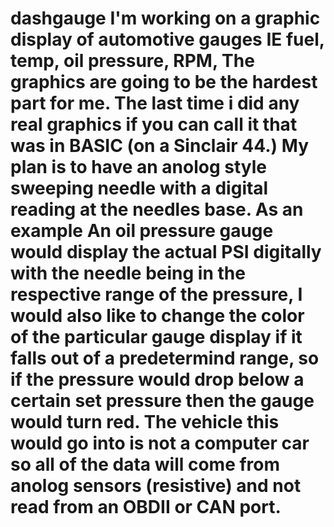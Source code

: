 # dashgauge I'm working on a graphic display of automotive gauges IE fuel, temp, oil pressure, RPM, The graphics are going to be the hardest part for me. The last time i did any real graphics if you can call it that was in BASIC (on a Sinclair 44.) My plan is to have an anolog style sweeping needle with a digital reading at the needles base. As an example An oil pressure gauge would display the actual PSI digitally with the needle being in the respective range of the pressure, I would also like to change the color of the particular gauge display if it falls out of a predetermind range, so if the pressure would drop below a certain set pressure then the gauge would turn red. The vehicle this would go into is not a computer car so all of the data will come from anolog sensors (resistive) and not read from an OBDII or CAN port.
